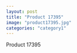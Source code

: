 ```yaml
---
layout: post
title: "Product 17395"
image: "product17395.jpg"
categories: "category1"
---
```

Product 17395
